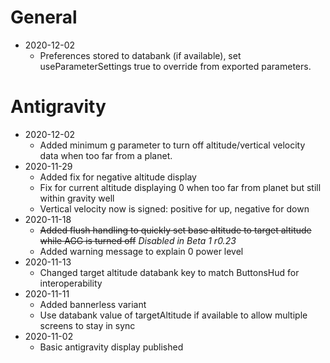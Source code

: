# General

* 2020-12-02
  * Preferences stored to databank (if available), set useParameterSettings true to override from exported parameters.

# Antigravity

* 2020-12-02
  * Added minimum g parameter to turn off altitude/vertical velocity data when too far from a planet.
* 2020-11-29
  * Added fix for negative altitude display
  * Fix for current altitude displaying 0 when too far from planet but still within gravity well
  * Vertical velocity now is signed: positive for up, negative for down
* 2020-11-18
  * ~~Added flush handling to quickly set base altitude to target altitude while AGG is turned off~~ *Disabled in Beta 1 r0.23*
  * Added warning message to explain 0 power level
* 2020-11-13
  * Changed target altitude databank key to match ButtonsHud for interoperability
* 2020-11-11
  * Added bannerless variant
  * Use databank value of targetAltitude if available to allow multiple screens to stay in sync
* 2020-11-02
  * Basic antigravity display published
